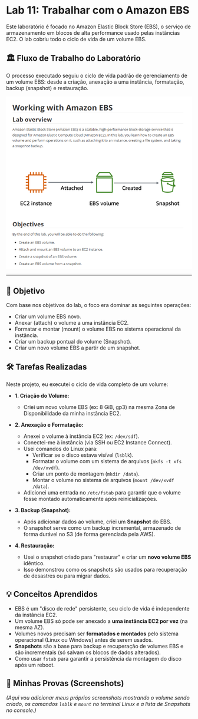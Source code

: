 # Lab 11: Trabalhar com o Amazon EBS

Este laboratório é focado no Amazon Elastic Block Store (EBS), o serviço de armazenamento em blocos de alta performance usado pelas instâncias EC2. O lab cobriu todo o ciclo de vida de um volume EBS.

## 🏛️ Fluxo de Trabalho do Laboratório

O processo executado seguiu o ciclo de vida padrão de gerenciamento de um volume EBS: desde a criação, anexação a uma instância, formatação, backup (snapshot) e restauração.

![Fluxo de Ciclo de Vida do EBS](./fluxo-ciclo-de-vida-ebs.png)

---

## 🎯 Objetivo
Com base nos objetivos do lab, o foco era dominar as seguintes operações:
* Criar um volume EBS novo.
* Anexar (attach) o volume a uma instância EC2.
* Formatar e montar (mount) o volume EBS no sistema operacional da instância.
* Criar um backup pontual do volume (Snapshot).
* Criar um novo volume EBS a partir de um snapshot.

## 🛠️ Tarefas Realizadas

Neste projeto, eu executei o ciclo de vida completo de um volume:

* **1. Criação do Volume:**
    * Criei um novo volume EBS (ex: 8 GiB, gp3) na mesma Zona de Disponibilidade da minha instância EC2.

* **2. Anexação e Formatação:**
    * Anexei o volume à instância EC2 (ex: `/dev/sdf`).
    * Conectei-me à instância (via SSH ou EC2 Instance Connect).
    * Usei comandos do Linux para:
        * Verificar se o disco estava visível (`lsblk`).
        * Formatar o volume com um sistema de arquivos (`mkfs -t xfs /dev/xvdf`).
        * Criar um ponto de montagem (`mkdir /data`).
        * Montar o volume no sistema de arquivos (`mount /dev/xvdf /data`).
    * Adicionei uma entrada no `/etc/fstab` para garantir que o volume fosse montado automaticamente após reinicializações.

* **3. Backup (Snapshot):**
    * Após adicionar dados ao volume, criei um **Snapshot** do EBS.
    * O snapshot serve como um backup incremental, armazenado de forma durável no S3 (de forma gerenciada pela AWS).

* **4. Restauração:**
    * Usei o snapshot criado para "restaurar" e criar um **novo volume EBS** idêntico.
    * Isso demonstrou como os snapshots são usados para recuperação de desastres ou para migrar dados.

## 💡 Conceitos Aprendidos
-   EBS é um "disco de rede" persistente, seu ciclo de vida é independente da instância EC2.
-   Um volume EBS só pode ser anexado a **uma instância EC2 por vez** (na mesma AZ).
-   Volumes novos precisam ser **formatados e montados** pelo sistema operacional (Linux ou Windows) antes de serem usados.
-   **Snapshots** são a base para backup e recuperação de volumes EBS e são incrementais (só salvam os blocos de dados alterados).
-   Como usar `fstab` para garantir a persistência da montagem do disco após um reboot.

## 📸 Minhas Provas (Screenshots)

*(Aqui vou adicionar meus próprios screenshots mostrando o volume sendo criado, os comandos `lsblk` e `mount` no terminal Linux e a lista de Snapshots no console.)*
